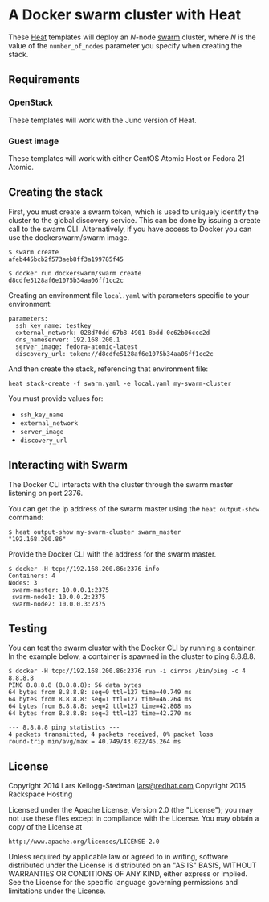A Docker swarm cluster with Heat
==============================

These [Heat][] templates will deploy an *N*-node [swarm][] cluster,
where *N* is the value of the `number_of_nodes` parameter you
specify when creating the stack.

[heat]: https://wiki.openstack.org/wiki/Heat
[swarm]: https://github.com/docker/swarm/

## Requirements

### OpenStack

These templates will work with the Juno version of Heat.

### Guest image

These templates will work with either CentOS Atomic Host or Fedora 21
Atomic.

## Creating the stack

First, you must create a swarm token, which is used to uniquely identify
the cluster to the global discovery service. This can be done by issuing
a create call to the swarm CLI. Alternatively, if you have access to
Docker you can use the dockerswarm/swarm image.

    $ swarm create
    afeb445bcb2f573aeb8ff3a199785f45

    $ docker run dockerswarm/swarm create
    d8cdfe5128af6e1075b34aa06ff1cc2c

Creating an environment file `local.yaml` with parameters specific to
your environment:

    parameters:
      ssh_key_name: testkey
      external_network: 028d70dd-67b8-4901-8bdd-0c62b06cce2d
      dns_nameserver: 192.168.200.1
      server_image: fedora-atomic-latest
      discovery_url: token://d8cdfe5128af6e1075b34aa06ff1cc2c

And then create the stack, referencing that environment file:

    heat stack-create -f swarm.yaml -e local.yaml my-swarm-cluster

You must provide values for:

- `ssh_key_name`
- `external_network`
- `server_image`
- `discovery_url`

## Interacting with Swarm

The Docker CLI interacts with the cluster through the swarm master
listening on port 2376.

You can get the ip address of the swarm master using the `heat
output-show` command:

    $ heat output-show my-swarm-cluster swarm_master
    "192.168.200.86"

Provide the Docker CLI with the address for the swarm master.

    $ docker -H tcp://192.168.200.86:2376 info
    Containers: 4
    Nodes: 3
     swarm-master: 10.0.0.1:2375
     swarm-node1: 10.0.0.2:2375
     swarm-node2: 10.0.0.3:2375

## Testing

You can test the swarm cluster with the Docker CLI by running a container.
In the example below, a container is spawned in the cluster to ping 8.8.8.8.

    $ docker -H tcp://192.168.200.86:2376 run -i cirros /bin/ping -c 4 8.8.8.8
    PING 8.8.8.8 (8.8.8.8): 56 data bytes
    64 bytes from 8.8.8.8: seq=0 ttl=127 time=40.749 ms
    64 bytes from 8.8.8.8: seq=1 ttl=127 time=46.264 ms
    64 bytes from 8.8.8.8: seq=2 ttl=127 time=42.808 ms
    64 bytes from 8.8.8.8: seq=3 ttl=127 time=42.270 ms

    --- 8.8.8.8 ping statistics ---
    4 packets transmitted, 4 packets received, 0% packet loss
    round-trip min/avg/max = 40.749/43.022/46.264 ms

## License

Copyright 2014 Lars Kellogg-Stedman <lars@redhat.com>
Copyright 2015 Rackspace Hosting

Licensed under the Apache License, Version 2.0 (the "License");
you may not use these files except in compliance with the License.
You may obtain a copy of the License at

    http://www.apache.org/licenses/LICENSE-2.0

Unless required by applicable law or agreed to in writing, software
distributed under the License is distributed on an "AS IS" BASIS,
WITHOUT WARRANTIES OR CONDITIONS OF ANY KIND, either express or implied.
See the License for the specific language governing permissions and
limitations under the License.
